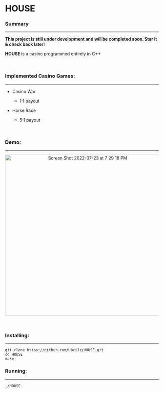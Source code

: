 # HOUSE

### Summary
***
**This project is still under development and will be completed soon. Star it & check back later!**

**HOUSE** is a casino programmed entirely in C++

<br />   

### Implemented Casino Games:
***
* Casino War
    - 1:1 payout

* Horse Race
    - 5:1 payout

<br />   

### Demo:
***
<p align="center">
<img width="525" alt="Screen Shot 2022-07-23 at 7 29 18 PM" src="https://user-images.githubusercontent.com/45999845/180627305-08a9990b-be18-45d2-9e47-74101d589714.png">
</p>
<br />   


### Installing:
***
```
git clone https://github.com/UbriJr/HOUSE.git
cd HOUSE
make
```

### Running:
***
```
./HOUSE
```

